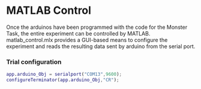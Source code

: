 # MATLAB Control

Once the arduinos have been programmed with the code for the Monster Task, the entire experiment can be controlled by MATLAB.  matlab_control.mlx provides a GUI-based means to configure the experiment and reads the resulting data sent by arduino from the serial port.

### Trial configuration

```matlab
app.arduino_Obj = serialport("COM13",9600);
configureTerminator(app.arduino_Obj,"CR");
```
